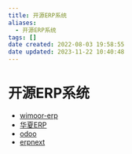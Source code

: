```yaml
---
title: 开源ERP系统
aliases:
  - 开源ERP系统
tags: []
date created: 2022-08-03 19:58:55
date updated: 2023-11-22 10:40:48
---
```


# 开源ERP系统

- [wimoor-erp](https://github.com/wimoor-erp/)
- [华夏ERP](https://github.com/jishenghua/jshERP)
- [odoo](https://github.com/odoo/odoo)
- [erpnext](https://github.com/frappe/erpnext)
